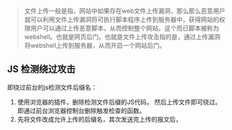 >文件上传一般是指，网站中如果存在web文件上传漏洞，那么那么恶意用户就可以利用文件上传漏洞将可执行脚本程序上传到服务器中，获得网站的权限用户可以通过上传恶意脚本，从而控制整个网站。这个而已脚本被称为webshell。也就是网页后门。也就是文件上传攻击指的是，通过上传漏洞将webshell上传到服务器，从而开启一个网站后门。

## JS 检测绕过攻击
即绕过前台的js检测文件后缀名：
1. 使用浏览器的插件，删除检测文件后缀的JS代码， 然后上传文件即可绕过。即通过前台浏览器控制台删除触发检查的函数。
2. 先将文件改成允许上传的后缀名，其次发送完上传的报文后，

